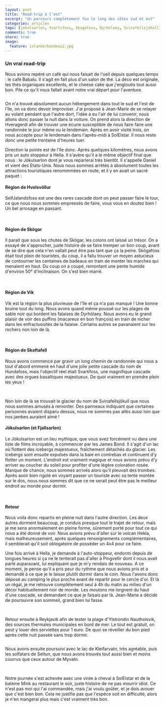```yaml
---
layout: post
title: "Road-trip à l'est"
excerpt: "Un parcours complètement fou le long des côtes sud et est"
categories: articles
tags: [jokulsarlon, Svartifoss, Skogafoss, Dyrholaey, Svinafellsjokull]
comments: true
share: true
image: 
  feature: islande/bandeau2.jpg
---
```


### Un vrai road-trip

Nous avions repéré un café qui nous faisait de l'oeil depuis quelques temps : le café Babalu. Il s'agit en fait plus d'un salon de thé. La déco est originale, les thés organiques excellents, et le cheese cake que j'engloutis tout aussi bon. Pile ce qu'il nous fallait avant notre vrai départ pour l'aventure.

<figure>
	<a href="{{site.url}}/images/islande/jour5-1-babalu.jpg"><img src="{{site.url}}/images/islande/jour5-1-babalu.jpg" alt=""></a>
</figure>

On n'a trouvé absolument aucun hébergement dans tout le sud et l'est de l'île, on va donc devoir improviser. J'ai proposé à Jean-Marie de se relayer au volant pendant que l'autre dort, l'idée a eu l'air de lui convenir, nous allons donc passer la nuit dans la voiture. On prend alors la direction de Hveragerdi afin de trouver une écurie susceptible de nous faire faire une randonnée le jour même ou le lendemain. Après en avoir visité trois, on nous accepte pour le lendemain dans l'après-midi à SolElstar. Il nous reste donc une petite trentaine d'heures tuer.

Direction la pointe est de l'île donc. Après quelques kilomètres, nous avons pris un auto stoppeur à Hella. Il s'avère qu'il a le même objectif  final que nous : le Jökulsarlon dont je vous reparlerai très bientôt. Il s'appelle Daniel et vient des Etats-Unis. Nous nous sommes arrêtés à absolument toutes les attractions touristiques renommmées en route, et il y en avait un sacré paquet :

#### Région de Hvolsvöllur

SelfJalandsfoss est une des rares cascade dont on peut passer faire le tour, ce que nous nous sommes empressés de faire, vous vous en doutez bien ! Un bel arrosage en passant.

<figure class="half">
	<a href="{{site.url}}/images/islande/jour5-2-selfjalandsfoss.jpg"><img src="{{site.url}}/images/islande/jour5-2-selfjalandsfoss.jpg" alt=""></a>
	<a href="{{site.url}}/images/islande/jour5-3-selfjalandsfoss.jpg"><img src="{{site.url}}/images/islande/jour5-3-selfjalandsfoss.jpg" alt=""></a>
</figure>

#### Région de Skögar
Il parait que sous les chutes de Skögar, les colons ont laissé un trésor. On a essayé de s'approcher, juste histoire de se faire tremper un bon coup, avant de se dire que cela n'en vallait peut être pas tant que ça la peine. Skögafoss était tout plein de touristes, du coup, il a fallu trouver un moyen astucieux de contourner les centaines de badeaux en train de monter les marches qui menaient en haut. Du coup on a coupé, remontant une pente humide d'environ 50° d'inclinaison. On s'est bien marré.

<figure class="half">
	<a href="{{site.url}}/images/islande/jour5-4-skogafoss.jpg"><img src="{{site.url}}/images/islande/jour5-4-skogafoss.jpg" alt=""></a>
	<a href="{{site.url}}/images/islande/jour5-5-skogafoss.jpg"><img src="{{site.url}}/images/islande/jour5-5-skogafoss.jpg" alt=""></a>
</figure>

#### Région de Vik

Vik est la région la plus pluvieuse de l'île et ça n'a pas manqué ! Une bonne bruine tout du long. Nous avons quand même poussé sur les plages de sable noir qui bordent les falaises de Dyrhölaey. Nous avons eu le grand plaisir de voir des puffins (macareux en bon françois) en train de nicher dans les enfractuosités de la falaise. Certains autres se pavanaient sur les rochers non loin de là.

<figure class="half">
	<a href="{{site.url}}/images/islande/jour5-6-fleurs.jpg"><img src="{{site.url}}/images/islande/jour5-6-fleurs.jpg" alt=""></a>
	<a href="{{site.url}}/images/islande/jour5-7-falaise.jpg"><img src="{{site.url}}/images/islande/jour5-7-falaise.jpg" alt=""></a>
	<a href="{{site.url}}/images/islande/jour5-8-puffin.jpg"><img src="{{site.url}}/images/islande/jour5-8-puffin.jpg" alt=""></a>
	<a href="{{site.url}}/images/islande/jour5-9-footsteps.jpg"><img src="{{site.url}}/images/islande/jour5-9-footsteps.jpg" alt=""></a>
</figure>

#### Région de Skaftafell

Nous avons commencé par gravir un long chemin de randonnée qui nous a tout d'abord emmené en haut d'une jolie petite cascade du nom de Hundafoss, mais l'objectif réel était Svartifoss, une magnifique cascade avec des orgues basaltiques majestueux. De quoi vraiment en prendre plein les yeux !

<figure class="half">
	<a href="{{site.url}}/images/islande/jour5-10-svartifoss.jpg"><img src="{{site.url}}/images/islande/jour5-10-svartifoss.jpg" alt=""></a>
	<a href="{{site.url}}/images/islande/jour5-11-svartifoss.jpg"><img src="{{site.url}}/images/islande/jour5-11-svartifoss.jpg" alt=""></a>
	<a href="{{site.url}}/images/islande/jour5-12-svinafellsjokul.jpg"><img src="{{site.url}}/images/islande/jour5-12-svinafellsjokul.jpg" alt=""></a>
</figure>

Non loin de là se trouvait le glacier du nom de Svinafellsjökull que nous nous sommes amusés à remonter. Des panneaux indiquant que certaines personnes avaient disparu dessus, nous ne sommes pas allés aussi loin que nos jambes auraient aimé !

#### Jökulsarlon (et Fjallsarlon)

Le Jökulsarlon est un lieu mythique, que vous avez forcément vu dans une liste de films incroyable, à commencer par les James Bond. Il s'agit d'un lac où flottent des icebergs majestueux, fraîchement détachés du glacier. Les icebergs sont ensuite expulsés dans la baie en contrebas  et continuent d'y flotter un moment. L'endroit est vraiment magique et nous avions prévu d'y arriver au coucher du soleil pour profiter d'une légère coloration rosée. Manque de chance, nous sommes arrivés alors qu'il pleuvait des trombes. Après avoir bien rigolé en voyant passer un touriste avec sa tente montée sur le dos, nous nous sommes dit que ce ne serait peut être pas le meilleur endroit au monde pour dormir.

<figure class="half">
	<a href="{{site.url}}/images/islande/jour5-13-jokulsarlon.jpg"><img src="{{site.url}}/images/islande/jour5-13-jokulsarlon.jpg" alt=""></a>
	<a href="{{site.url}}/images/islande/jour5-14-jokulsarlon.jpg"><img src="{{site.url}}/images/islande/jour5-14-jokulsarlon.jpg" alt=""></a>
</figure>

#### Retour

Nous voila donc repartis en pleine nuit dans l'autre direction. Les deux autres dorment beaucoup, je conduis presque tout le trajet de retour, mais je me sens anormalement en pleine forme, sûrement porté pour tout ce qui nous a été donné de voir. Nous avions prévu d'aller sur le volcan Hekla, mais malheureusement, après quelques renseignements complémentaires, il semblerait qu'il soit oblogatoire de posséder un 4x4 pour ce faire.

Une fois arrivé à Hella, je demande à l'auto-stoppeur, endormi depuis de longues heures si ça ne le tenterait pas d'aller à Pingvellir dont il nous avait parlé auparavant, lui expliquant que je m'y rendais de nouveau. A ce moment, je pense qu'il a pris peur du rythme que nous avions pris et a demandé à ce que je le laisse plutôt dormir dans le coin. Nous l'avons donc déposé au camping le plus proche avant de repartir pour le cercle d'or. Et là un régal, je me retrouve complètement seul à 4h du matin au milieu d'un décor habituellement noir de monde. Les moutons me lorgnent du haut d'une cascade, se demandant ce que je faisais par là. Jean-Marie a décidé de poursuivre son sommeil, grand bien lui fasse.

<figure class="half">
	<a href="{{site.url}}/images/islande/jour5-15-thingvellir.jpg"><img src="{{site.url}}/images/islande/jour5-15-thingvellir.jpg" alt=""></a>
	<a href="{{site.url}}/images/islande/jour5-16-thingvellir.jpg"><img src="{{site.url}}/images/islande/jour5-16-thingvellir.jpg" alt=""></a>
	<a href="{{site.url}}/images/islande/jour5-17-thingvellir.jpg"><img src="{{site.url}}/images/islande/jour5-17-thingvellir.jpg" alt=""></a>
	<a href="{{site.url}}/images/islande/jour5-18-thingvellir.jpg"><img src="{{site.url}}/images/islande/jour5-18-thingvellir.jpg" alt=""></a>
</figure>

Retour ensuite à Reykjavik afin de tester la plage d'Ylstrondin Nautholsvik, des sources thermales municipales en bord de mer. Le tout est gratuit, on peut y louer des serviettes pour 1 euro. De quoi se réveiller du bon pied après cette nuit passée sans trop dormir.

<figure>
	<a href="{{site.url}}/images/islande/jour5-19-bains.jpg"><img src="{{site.url}}/images/islande/jour5-19-bains.jpg" alt=""></a>
</figure>

Nous avons ensuite poursuivi avec le lac de Kleifarvatn, très agréable, puis les solfatars de Seltun, que nous avons trouvés tout aussi bien et moins courrus que ceux autour de Myvatn.

<figure class="half">
	<a href="{{site.url}}/images/islande/jour5-20-solfatars.jpg"><img src="{{site.url}}/images/islande/jour5-20-solfatars.jpg" alt=""></a>
	<a href="{{site.url}}/images/islande/jour5-21-solfatars.jpg"><img src="{{site.url}}/images/islande/jour5-21-solfatars.jpg" alt=""></a>
</figure>

Notre journée s'est achevée avec une virée à cheval à SolElstar et de la baleine Mink au restaurant le soir, juste histoire de ne pas mourrir idiot. Ce n'est pas moi qui l'ai commandée, mais j'ai voulu goûter, et je dois avouer que c'est bien bon. Cela ne justifie pas que l'espèce soit en difficulté, alors je n'en mangerai plus mais c'est vraiment très bon.
